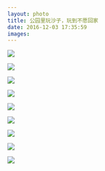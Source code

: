 ```yaml
---
layout: photo
title: 公园里玩沙子，玩到不愿回家
date: 2016-12-03 17:35:59
images: 
---
```




![]({{site:url}}/photo/20161203/Asset.jpg)

![]({{site:url}}/photo/20161203/Asset-1.jpg)

![]({{site:url}}/photo/20161203/Asset-2.jpg)

![]({{site:url}}/photo/20161203/Asset-3.jpg)

![]({{site:url}}/photo/20161203/Asset-4.jpg)

![]({{site:url}}/photo/20161203/Asset-5.jpg)

![]({{site:url}}/photo/20161203/Asset-6.jpg)

![]({{site:url}}/photo/20161203/Asset-7.jpg)

![]({{site:url}}/photo/20161203/Asset-8.jpg)